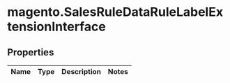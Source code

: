 # magento.SalesRuleDataRuleLabelExtensionInterface

## Properties
Name | Type | Description | Notes
------------ | ------------- | ------------- | -------------


